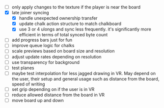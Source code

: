 
<!-- cSpell:ignore ulongs -->

- [ ] only apply changes to the texture if the player is near the board
- [x] late joiner syncing
  - [x] handle unexpected ownership transfer
  - [x] update chalk action structure to match chalkboard
  - [x] use 3 or 4 ulongs and sync less frequently. it's significantly more efficient in terms of total synced byte count
- [ ] add progress bars just for fun
- [ ] improve queue logic for chalks
- [ ] scale previews based on board size and resolution
- [ ] adjust update rates depending on resolution
- [ ] use transparency for background
- [ ] test planes
- [ ] maybe test interpolation for less jagged drawing in VR. May depend on the user, their setup and general usage such as distance from the board, speed of writing
- [ ] set grip depending on if the user is in VR
- [ ] reduce allowed distance from the board in VR
- [ ] move board up and down

